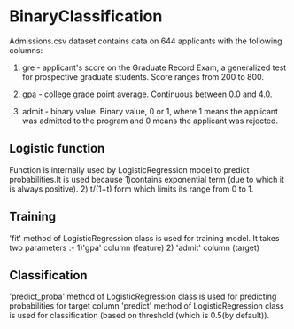 # BinaryClassification

Admissions.csv dataset contains data on 644 applicants with the following columns:

1.  gre - applicant's score on the Graduate Record Exam, a generalized test for prospective graduate students. Score ranges from 200 to 800.

2.  gpa - college grade point average. Continuous between 0.0 and 4.0.

3.  admit - binary value. Binary value, 0 or 1, where 1 means the applicant was admitted to the program and 0 means the applicant was rejected.
	
## Logistic function
	
Function is internally used by LogisticRegression model to predict probabilities.It is used because 1)contains exponential term (due to which it is always positive). 2) t/(1+t) form which limits its range from 0 to 1.
	

## Training 

'fit' method of LogisticRegression class is used for training model. It takes two parameters :- 1)'gpa' column (feature)  2) 'admit' column (target)

## Classification

'predict_proba' method of LogisticRegression class is used for predicting probabilities for target column
'predict' method of LogisticRegression class is used for classification (based on threshold (which is 0.5(by default)).
